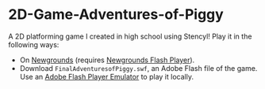 # 2D-Game-Adventures-of-Piggy
A 2D platforming game I created in high school using Stencyl! Play it in the following ways:
* On [Newgrounds](https://www.newgrounds.com/portal/view/708019) (requires [Newgrounds Flash Player](https://www.newgrounds.com/flash/player)).
* Download `FinalAdventuresofPiggy.swf`, an Adobe Flash file of the game. Use an [Adobe Flash Player Emulator](https://ruffle.rs/) to play it locally.
